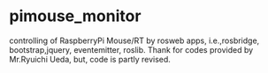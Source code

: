 # pimouse_monitor
controlling of RaspberryPi Mouse/RT by rosweb apps, i.e.,rosbridge, bootstrap,jquery, eventemitter, roslib.
Thank for codes provided by Mr.Ryuichi Ueda, but, code is partly revised.
